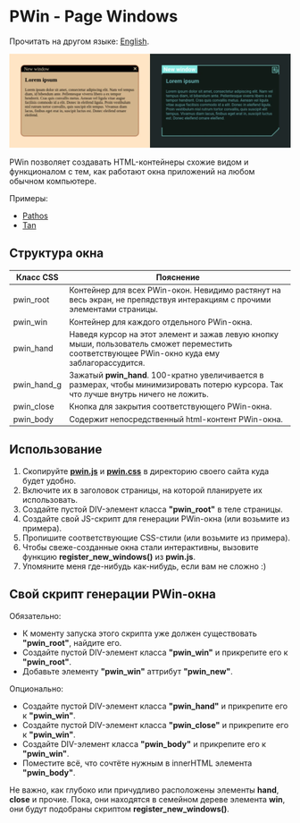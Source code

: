 # PWin - Page Windows

Прочитать на другом языке: [English](./README.md).

![preview](./preview.webp)

PWin позволяет создавать HTML-контейнеры схожие видом и функционалом с тем, как работают окна приложений на любом обычном компьютере.

Примеры:
* [Pathos](https://leshiy-nd.github.io/PWin-Page-Windows/examples/pathos.html)
* [Tan](https://leshiy-nd.github.io/PWin-Page-Windows/examples/tan.html)

## Структура окна

|Класс CSS |Пояснение|
|-|-|
|pwin_root|Контейнер для всех PWin-окон. Невидимо растянут на весь экран, не препядствуя интеракциям с прочими элементами страницы.|
|pwin_win|Контейнер для каждого отдельного PWin-окна.|
|pwin_hand|Наведя курсор на этот элемент и зажав левую кнопку мыши, пользователь сможет переместить соответствующее PWin-окно куда ему заблагорассудится.|
|pwin_hand_g|Зажатый __pwin_hand__. 100-кратно увеличивается в размерах, чтобы минимизировать потерю курсора. Так что лучше внутрь ничего не ложить.|
|pwin_close|Кнопка для закрытия соответствующего PWin-окна.|
|pwin_body|Содержит непосредственный html-контент PWin-окна.|

## Использование

1. Скопируйте [__pwin.js__](./pwin.js) и [__pwin.css__](./pwin.css) в директорию своего сайтa куда будет удобно.
2. Включите их в заголовок страницы, на которой планируете их использовать.
3. Создайте пустой DIV-элемент класса __"pwin_root"__ в теле страницы.
4. Создайте свой JS-скрипт для генерации PWin-окна (или возьмите из примера).
5. Пропишите соответствующие CSS-стили (или возьмите из примера).
6. Чтобы свеже-созданные окна стали интерактивны, вызовите функцию __register_new_windows()__ из __pwin.js__.
7. Упомяните меня где-нибудь как-нибудь, если вам не сложно :)

## Свой скрипт генерации PWin-окна

Обязательно:
* К моменту запуска этого скрипта уже должен существовать __"pwin_root"__, найдите его.
* Создайте пустой DIV-элемент класса __"pwin_win"__ и прикрепите его к __"pwin_root"__.
* Добавьте элементу __"pwin_win"__ аттрибут __"pwin_new"__.

Опционально:
* Создайте пустой DIV-элемент класса __"pwin_hand"__ и прикрепите его к __"pwin_win"__.
* Создайте пустой DIV-элемент класса __"pwin_close"__ и прикрепите его к __"pwin_win"__.
* Создайте DIV-элемент класса __"pwin_body"__ и прикрепите его к __"pwin_win"__.
* Поместите всё, что сочтёте нужным в innerHTML элемента  __"pwin_body"__.

Не важно, как глубоко или причудливо расположены элементы __hand__, __close__ и прочие. Пока, они находятся в семейном дереве элемента __win__, они будут подобраны скриптом __register_new_windows()__.
